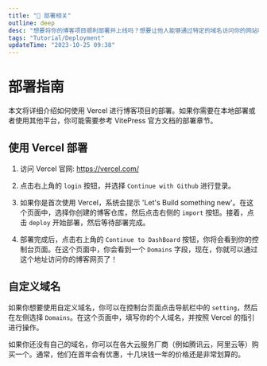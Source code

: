 ```yaml
---
title: "🐳 部署相关"
outline: deep
desc: "想要将你的博客项目顺利部署并上线吗？想要让他人能够通过特定的域名访问你的网站吗？那就来尝试使用强大的 Vercel 部署服务吧！"
tags: "Tutorial/Deployment"
updateTime: "2023-10-25 09:38"
---
```


# 部署指南

本文将详细介绍如何使用 Vercel 进行博客项目的部署。如果你需要在本地部署或者使用其他平台，你可能需要参考 VitePress 官方文档的部署章节。

## 使用 Vercel 部署

1. 访问 Vercel 官网: https://vercel.com/

2. 点击右上角的 `login` 按钮，并选择 `Continue with Github` 进行登录。

3. 如果你是首次使用 Vercel，系统会提示 'Let's Build something new'。在这个页面中，选择你创建的博客仓库，然后点击右侧的 `import` 按钮。接着，点击 `deploy` 开始部署，然后等待部署完成。

4. 部署完成后，点击右上角的 `Continue to DashBoard` 按钮，你将会看到你的控制台页面。在这个页面中，你会看到一个 `Domains` 字段，现在，你就可以通过这个地址访问你的博客网页了！

## 自定义域名

如果你想要使用自定义域名，你可以在控制台页面点击导航栏中的 `setting`，然后在左侧选择 `Domains`。在这个页面中，填写你的个人域名，并按照 Vercel 的指引进行操作。

如果你还没有自己的域名，你可以在各大云服务厂商（例如腾讯云，阿里云等）购买一个。通常，他们在首年会有优惠，十几块钱一年的价格还是非常划算的。
